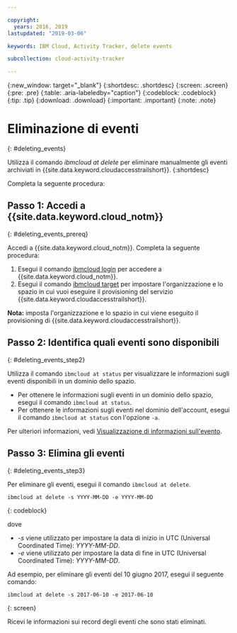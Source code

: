 ```yaml
---

copyright:
  years: 2016, 2019
lastupdated: "2019-03-06"

keywords: IBM Cloud, Activity Tracker, delete events

subcollection: cloud-activity-tracker

---
```


{:new_window: target="_blank"}
{:shortdesc: .shortdesc}
{:screen: .screen}
{:pre: .pre}
{:table: .aria-labeledby="caption"}
{:codeblock: .codeblock}
{:tip: .tip}
{:download: .download}
{:important: .important}
{:note: .note}


# Eliminazione di eventi
{: #deleting_events}

Utilizza il comando *ibmcloud at delete* per eliminare manualmente gli eventi archiviati in {{site.data.keyword.cloudaccesstrailshort}}.
{:shortdesc}

Completa la seguente
procedura:

## Passo 1: Accedi a {{site.data.keyword.cloud_notm}}
{: #deleting_events_prereq}

Accedi a {{site.data.keyword.cloud_notm}}. Completa la seguente
procedura:

1. Esegui il comando [ibmcloud login](/docs/cli/reference/ibmcloud?topic=cloud-cli-ibmcloud_cli#ibmcloud_login) per accedere a {{site.data.keyword.cloud_notm}}.
2. Esegui il comando [ibmcloud target](/docs/cli/reference/ibmcloud?topic=cloud-cli-ibmcloud_cli#ibmcloud_target) per impostare l'organizzazione e lo spazio in cui vuoi eseguire il provisioning del servizio {{site.data.keyword.cloudaccesstrailshort}}.

**Nota:** imposta l'organizzazione e lo spazio in cui viene eseguito il provisioning di {{site.data.keyword.cloudaccesstrailshort}}.

## Passo 2: Identifica quali eventi sono disponibili
{: #deleting_events_step2}

Utilizza il comando `ibmcloud at status` per visualizzare le informazioni sugli eventi disponibili in un dominio dello spazio.

* Per ottenere le informazioni sugli eventi in un dominio dello spazio, esegui il comando `ibmcloud at status`.
* Per ottenere le informazioni sugli eventi nel dominio dell'account, esegui il comando `ibmcloud at status` con l'opzione `-a`.

Per ulteriori informazioni, vedi [Visualizzazione di informazioni sull'evento](/docs/services/cloud-activity-tracker/how-to?topic=cloud-activity-tracker-viewing_event_status#viewing_event_status).
	
  
## Passo 3: Elimina gli eventi
{: #deleting_events_step3}
	
Per eliminare gli eventi, esegui il comando `ibmcloud at delete`.

```
ibmcloud at delete -s YYYY-MM-DD -e YYYY-MM-DD 
```
{: codeblock}
    
dove

* *-s* viene utilizzato per impostare la data di inizio in UTC (Universal Coordinated Time): *YYYY-MM-DD*.
* *-e* viene utilizzato per impostare la data di fine in UTC (Universal Coordinated Time): *YYYY-MM-DD*.

Ad esempio, per eliminare gli eventi del 10 giugno 2017, esegui il seguente comando:

```
ibmcloud at delete -s 2017-06-10 -e 2017-06-10
```
{: screen}

Ricevi le informazioni sui record degli eventi che sono stati eliminati.










